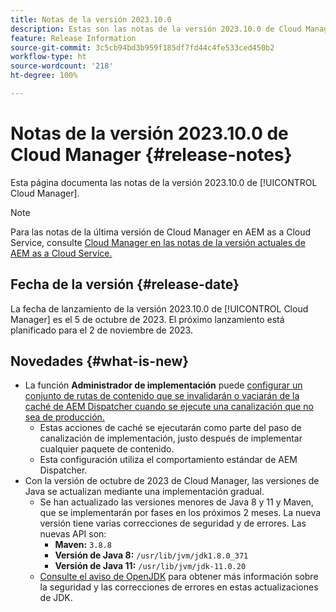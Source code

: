 ```yaml
---
title: Notas de la versión 2023.10.0
description: Estas son las notas de la versión 2023.10.0 de Cloud Manager.
feature: Release Information
source-git-commit: 3c5cb94bd3b959f185df7fd44c4fe533ced450b2
workflow-type: ht
source-wordcount: '218'
ht-degree: 100%

---
```



# Notas de la versión 2023.10.0 de Cloud Manager {#release-notes}

Esta página documenta las notas de la versión 2023.10.0 de [!UICONTROL Cloud Manager].

>[!NOTE]
>
>Para las notas de la última versión de Cloud Manager en AEM as a Cloud Service, consulte [Cloud Manager en las notas de la versión actuales de AEM as a Cloud Service.](https://experienceleague.adobe.com/docs/experience-manager-cloud-service/content/implementing/using-cloud-manager/release-notes-cloud-manager/release-notes-cm-current.html?lang=es)

## Fecha de la versión {#release-date}

La fecha de lanzamiento de la versión 2023.10.0 de [!UICONTROL Cloud Manager] es el 5 de octubre de 2023. El próximo lanzamiento está planificado para el 2 de noviembre de 2023.

## Novedades {#what-is-new}

* La función **Administrador de implementación** puede [configurar un conjunto de rutas de contenido que se invalidarán o vaciarán de la caché de AEM Dispatcher cuando se ejecute una canalización que no sea de producción.](/help/using/non-production-pipelines.md)
   * Estas acciones de caché se ejecutarán como parte del paso de canalización de implementación, justo después de implementar cualquier paquete de contenido.
   * Esta configuración utiliza el comportamiento estándar de AEM Dispatcher.
* Con la versión de octubre de 2023 de Cloud Manager, las versiones de Java se actualizan mediante una implementación gradual.
   * Se han actualizado las versiones menores de Java 8 y 11 y Maven, que se implementarán por fases en los próximos 2 meses. La nueva versión tiene varias correcciones de seguridad y de errores. Las nuevas API son:
      * **Maven:** `3.8.8`
      * **Versión de Java 8:** `/usr/lib/jvm/jdk1.8.0_371`
      * **Versión de Java 11:** `/usr/lib/jvm/jdk-11.0.20`
   * [Consulte el aviso de OpenJDK](https://openjdk.org/groups/vulnerability/advisories/) para obtener más información sobre la seguridad y las correcciones de errores en estas actualizaciones de JDK.
